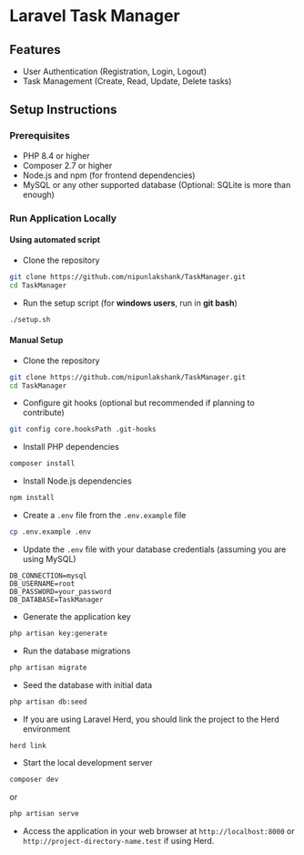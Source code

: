 # Laravel Task Manager

## Features
 - User Authentication (Registration, Login, Logout)
 - Task Management (Create, Read, Update, Delete tasks)

## Setup Instructions

### Prerequisites
- PHP 8.4 or higher
- Composer 2.7 or higher
- Node.js and npm (for frontend dependencies)
- MySQL or any other supported database (Optional: SQLite is more than enough)

### Run Application Locally

#### Using automated script

- Clone the repository
```bash
git clone https://github.com/nipunlakshank/TaskManager.git
cd TaskManager
```

- Run the setup script (for **windows users**, run in **git bash**)
```bash
./setup.sh
```

#### Manual Setup

- Clone the repository
```bash
git clone https://github.com/nipunlakshank/TaskManager.git
cd TaskManager
```

- Configure git hooks (optional but recommended if planning to contribute)
```bash
git config core.hooksPath .git-hooks
```

- Install PHP dependencies
```bash
composer install
```

- Install Node.js dependencies
```bash
npm install
```

- Create a `.env` file from the `.env.example` file
```bash
cp .env.example .env
```

- Update the `.env` file with your database credentials (assuming you are using MySQL)
```env
DB_CONNECTION=mysql
DB_USERNAME=root
DB_PASSWORD=your_password
DB_DATABASE=TaskManager
```

- Generate the application key
```bash
php artisan key:generate
```

- Run the database migrations
```bash
php artisan migrate
```

- Seed the database with initial data
```bash
php artisan db:seed
```

- If you are using Laravel Herd, you should link the project to the Herd environment
```bash
herd link
```

- Start the local development server
```bash
composer dev
```
or
```bash
php artisan serve
```

- Access the application in your web browser at `http://localhost:8000` or `http://project-directory-name.test` if using Herd.

